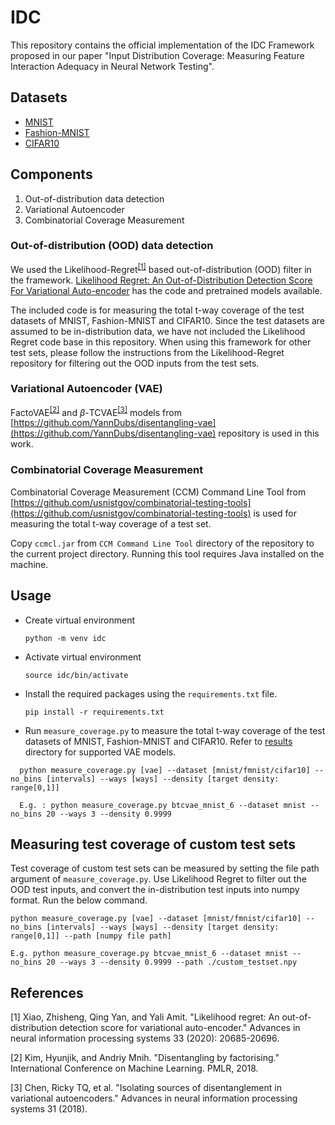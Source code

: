 # IDC
This repository contains the official implementation of the IDC Framework proposed in our paper "Input Distribution Coverage: Measuring Feature Interaction
Adequacy in Neural Network Testing".

## Datasets
- [MNIST](http://yann.lecun.com/exdb/mnist/)
- [Fashion-MNIST](https://github.com/zalandoresearch/fashion-mnist)
- [CIFAR10](https://www.cs.toronto.edu/~kriz/cifar.html)

## Components
1. Out-of-distribution data detection 
2. Variational Autoencoder
3. Combinatorial Coverage Measurement

### Out-of-distribution (OOD) data detection 
We used the Likelihood-Regret<sup>[[1]](#1)</sup> based out-of-distribution (OOD) filter in the framework. [Likelihood Regret: An Out-of-Distribution Detection Score For Variational Auto-encoder](https://github.com/XavierXiao/Likelihood-Regret) has the code and pretrained models available.

The included code is for measuring the total t-way coverage of the test datasets of MNIST, Fashion-MNIST and CIFAR10. Since the test datasets are assumed to be in-distribution data, we have not included the Likelihood Regret code base in this repository. When using this framework for other test sets, please follow the instructions from the Likelihood-Regret repository for filtering out the OOD inputs from the test sets.

### Variational Autoencoder (VAE)
FactoVAE<sup>[[2]](#2)</sup> and $\beta$-TCVAE<sup>[[3]](#3)</sup> models from [https://github.com/YannDubs/disentangling-vae](https://github.com/YannDubs/disentangling-vae) repository is used in this work.

### Combinatorial Coverage Measurement
Combinatorial Coverage Measurement (CCM) Command Line Tool from [https://github.com/usnistgov/combinatorial-testing-tools](https://github.com/usnistgov/combinatorial-testing-tools) is used for measuring the total t-way coverage of a test set.

Copy `ccmcl.jar` from `CCM Command Line Tool` directory of the repository to the current project directory. 
Running this tool requires Java installed on the machine.

## Usage
- Create virtual environment

    `python -m venv idc`
- Activate virtual environment

    `source idc/bin/activate`
- Install the required packages using the `requirements.txt` file.

    `pip install -r requirements.txt`

- Run `measure_coverage.py` to measure the total t-way coverage of the test datasets of MNIST, Fashion-MNIST and CIFAR10. Refer to [results](https://github.com/swa112003/IDC_temp/tree/main/results) directory for supported VAE models.

```
  python measure_coverage.py [vae] --dataset [mnist/fmnist/cifar10] --no_bins [intervals] --ways [ways] --density [target density: range[0,1]]

  E.g. : python measure_coverage.py btcvae_mnist_6 --dataset mnist --no_bins 20 --ways 3 --density 0.9999
```

## Measuring test coverage of custom test sets
Test coverage of custom test sets can be measured by setting the file path argument of `measure_coverage.py`. Use Likelihood Regret to filter out the OOD test inputs, and convert the in-distribution test inputs into numpy format. Run the below command.

```
python measure_coverage.py [vae] --dataset [mnist/fmnist/cifar10] --no_bins [intervals] --ways [ways] --density [target density: range[0,1]] --path [numpy file path]

E.g. python measure_coverage.py btcvae_mnist_6 --dataset mnist --no_bins 20 --ways 3 --density 0.9999 --path ./custom_testset.npy
```
## References
<a id="1">[1]</a> Xiao, Zhisheng, Qing Yan, and Yali Amit. "Likelihood regret: An out-of-distribution detection score for variational auto-encoder." Advances in neural information processing systems 33 (2020): 20685-20696.

<a id="2">[2]</a> Kim, Hyunjik, and Andriy Mnih. "Disentangling by factorising." International Conference on Machine Learning. PMLR, 2018.

<a id="3">[3]</a> Chen, Ricky TQ, et al. "Isolating sources of disentanglement in variational autoencoders." Advances in neural information processing systems 31 (2018).
